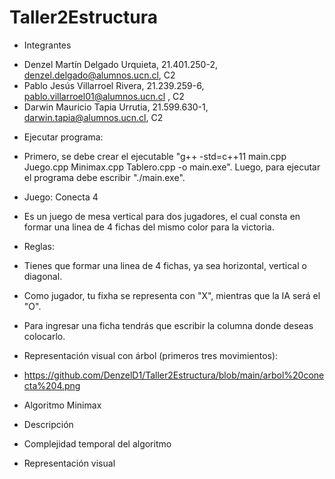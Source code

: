 # Taller2Estructura

* Integrantes

- Denzel Martín Delgado Urquieta, 21.401.250-2, denzel.delgado@alumnos.ucn.cl, C2
- Pablo Jesús Villarroel Rivera, 21.239.259-6, pablo.villarroel01@alumnos.ucn.cl , C2
- Darwin Mauricio Tapia Urrutia, 21.599.630-1, darwin.tapia@alumnos.ucn.cl, C2

* Ejecutar programa:

- Primero, se debe crear el ejecutable "g++ -std=c++11 main.cpp Juego.cpp Minimax.cpp Tablero.cpp -o main.exe". Luego, para ejecutar el programa debe escribir "./main.exe".

* Juego: Conecta 4

- Es un juego de mesa vertical para dos jugadores, el cual consta en formar una linea de 4 fichas del mismo color para la victoria.

- Reglas:
- Tienes que formar una linea de 4 fichas, ya sea horizontal, vertical o diagonal.
- Como jugador, tu fixha se representa con "X", mientras que la IA será el "O".
- Para ingresar una ficha tendrás que escribir la columna donde deseas colocarlo.

- Representación visual con árbol (primeros tres movimientos):
- https://github.com/DenzelD1/Taller2Estructura/blob/main/arbol%20conecta%204.png

* Algoritmo Minimax

- Descripción

- Complejidad temporal del algoritmo

- Representación visual
